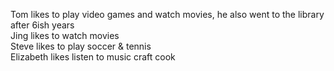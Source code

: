 Tom likes to play video games and watch movies, he also went to the library after 6ish years<br />
Jing likes to watch movies<br />
Steve likes to play soccer & tennis<br />
Elizabeth likes listen to music craft cook
